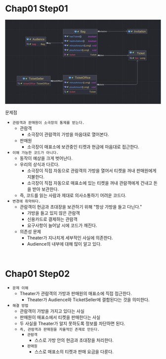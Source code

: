 
# Chap01 Step01

![애플리케이션 핵심 클래스](image/chap01_step01.png)

문제점

- `관람객과 판매원이 소극장의 통제를 받는다.`
  - 관람객
    - 소극장이 관람객의 가방을 마음대로 열어본다.
  - 판매원
    - 소극장이 매표소에 보관중인 티켓과 현금에 마음대로 접근한다.
- `이해 가능한 코드가 아니다.`
  - 동작이 예상을 크게 벗어난다.
  - 우리의 상식과 다르다.
    - 소극장이 직접 자동으로 관람객의 가방을 열어서 티켓을 꺼내 판매원에게 지불한다.
    - 소극장이 직접 자동으로 매표소에 있는 티켓을 꺼내 관람객에게 건내고 돈을 받아 보관한다.
  - 즉, 코드를 읽는 사람과 제대로 의사소통하기 어려운 코드다.
- `변경에 취약하다.`
  - 관람객이 현금과 초대장을 보관하기 위해 "항상 가방을 들고 다닌다."
    - 가방을 들고 있지 않은 관람객
    - 신용카드로 결제하는 관람객
    - 요구사항이 늘어날 시에 코드가 깨진다.
  - 의존성 문제
    - Theater가 지나치게 세부적인 사실에 의존한다.
    - Audience의 내부에 대해 많이 알고 있다.

<br>

# Chap01 Step02

- `문제 이해`
  - Theater가 관람객의 가방과 판매원의 매표소에 직접 접근한다.
    - Theater가 Audience와 TicketSeller에 결합된다는 것을 의미한다.
- `해결 방법`
  - 관람객이 가방을 가지고 있다는 사실
  - 판매원이 매표소에서 티켓을 판매한다는 사실
  - 두 사실을 Theater가 알지 못하도록 정보를 차단하면 된다.
  - `즉, 관람객과 판매원을 자율적인 존재로 만든다.`
    - `관람객`
      - 스스로 가방 안의 현금과 초대장을 처리한다.
    - `판매원`
      - 스스로 매표소의 티켓과 판매 요금을 다룬다.

